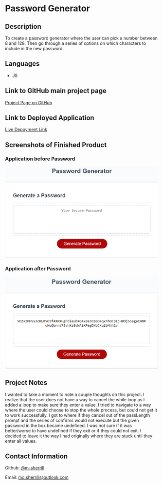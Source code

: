 # Password Generator

## Description

To create a password generator where the user can pick a number between 8 and 128. Then go through a series of options on which characters to include in the new password. 

## Languages
- JS

## Link to GitHub main project page

[Project Page on GitHub](https://github.com/m-sherrill/password-generator)

## Link to Deployed Application

[Live Depoyment Link](https://m-sherrill.github.io/password-generator/)

## Screenshots of Finished Product

### Application before Password

![Screenshot of application](./assets/images/screenshot.png)

### Application after Password

![Screenshot after application](./assets/images/generatedpassword.png)

## Project Notes

I wanted to take a moment to note a couple thoughts on this project. I realize that the user does not have a way to cancel the while loop as I added a loop to make sure they enter a value. I tried to navigate to a way where the user could choose to stop the whole process, but could not get it to work successfully. I got to where if they cancel out of the passLength prompt and the series of confirms would not execute but the given password in the box became undefined. I was not sure if it was better/worse to have undefined if they exit or if they could not exit. I decided to leave it the way I had originally where they are stuck until they enter all values. 

## Contact Information

Github: [@m-sherrill](https://github.com/m-sherrill)

Email: mo.sherrill@outlook.com